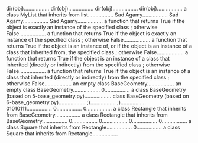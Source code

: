 dir(obj).................
dir(obj).................
dir(obj).................
dir(obj).................
a class MyList that inherits from list.................
Sad Agamy.................
Sad Agamy.................
Sad Agamy.................
a function that returns True if the object is exactly an instance of the specified class ; otherwise False..................
a function that returns True if the object is exactly an instance of the specified class ; otherwise False..................
a function that returns True if the object is an instance of, or if the object is an instance of a class that inherited from, the specified class ; otherwise False..................
a function that returns True if the object is an instance of a class that inherited (directly or indirectly) from the specified class ; otherwise False..................
a function that returns True if the object is an instance of a class that inherited (directly or indirectly) from the specified class ; otherwise False..................
an empty class BaseGeometry..................
an empty class BaseGeometry..................
0.................
a class BaseGeometry (based on 5-base_geometry.py)..................
class BaseGeometry (based on 6-base_geometry.py)..................
;).................
;).................
01010111.................
0.................
0.................
a class Rectangle that inherits from BaseGeometry.................
a class Rectangle that inherits from BaseGeometry.................
0.................
0.................
0.................
0.................
a class Square that inherits from Rectangle.................
0.................
a class Square that inherits from Rectangle.................
